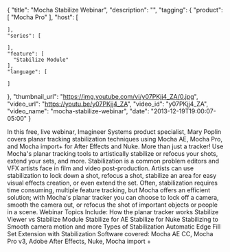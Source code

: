 {
  "title": "Mocha Stabilize Webinar",
  "description": "",
  "tagging": {
    "product": [
      "Mocha Pro"
    ],
    "host": [

    ],
    "series": [

    ],
    "feature": [
      "Stabilize Module"
    ],
    "language": [

    ]
  },
  "thumbnail_url": "https://img.youtube.com/vi/y07PKjj4_ZA/0.jpg",
  "video_url": "https://youtu.be/y07PKjj4_ZA",
  "video_id": "y07PKjj4_ZA",
  "video_name": "mocha-stabilize-webinar",
  "date": "2013-12-19T19:00:07-05:00"
}

In this free, live webinar, Imagineer Systems product specialist, Mary Poplin
covers planar tracking stabilization techniques using Mocha AE, Mocha Pro, and
Mocha import+ for After Effects and Nuke. More than just a tracker! Use
Mocha's planar tracking tools to artistically stabilize or refocus your shots,
extend your sets, and more. Stabilization is a common problem editors and VFX
artists face in film and video post-production. Artists can use stabilization
to lock down a shot, refocus a shot, stabilize an area for easy visual effects
creation, or even extend the set. Often, stabilization requires time
consuming, multiple feature tracking, but Mocha offers an efficient solution;
with Mocha's planar tracker you can choose to lock off a camera, smooth the
camera out, or refocus the shot of important objects or people in a scene.
Webinar Topics Include: How the planar tracker works Stabilize Viewer vs
Stabilize Module Stabilize for AE Stabilize for Nuke Stabilizing to Smooth
camera motion and more Types of Stabilization Automatic Edge Fill Set
Extension with Stabilization Software covered: Mocha AE CC, Mocha Pro v3,
Adobe After Effects, Nuke, Mocha import +


